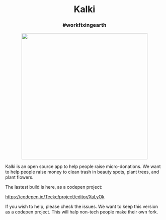 <link href="https://fonts.googleapis.com/css?family=Raleway" rel="stylesheet">

<h1 align="center"> Kalki</h1>

<h3 align="center">#workfixingearth</h3>

<p align="center">
<img src="https://i.imgur.com/cAgNsHV.jpg" height="400vh" width="auto">
</p>

Kalki is an open source app to help people raise micro-donations. We want to help people raise money to clean trash in beauty spots, plant trees, and plant flowers. 

The lastest build is here, as a codepen project:

https://codepen.io/Teeke/project/editor/XaLyOk

If you wish to help, please check the issues. We want to keep this version as a codepen project. This will halp non-tech people make their own fork. 



 


























